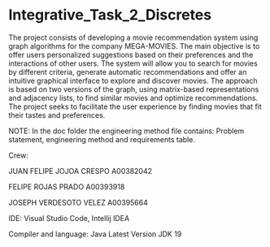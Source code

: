 # Integrative_Task_2_Discretes

The project consists of developing a movie recommendation system using graph algorithms for the company MEGA-MOVIES. The main objective is to offer users personalized suggestions based on their preferences and the interactions of other users. The system will allow you to search for movies by different criteria, generate automatic recommendations and offer an intuitive graphical interface to explore and discover movies. The approach is based on two versions of the graph, using matrix-based representations and adjacency lists, to find similar movies and optimize recommendations. The project seeks to facilitate the user experience by finding movies that fit their tastes and preferences.

NOTE: In the doc folder the engineering method file contains: Problem statement, engineering method and requirements table.

Crew:

JUAN FELIPE JOJOA CRESPO A00382042

FELIPE ROJAS PRADO A00393918

JOSEPH VERDESOTO VELEZ A00395664

IDE: Visual Studio Code, Intellij IDEA

Compiler and language: Java Latest Version JDK 19
